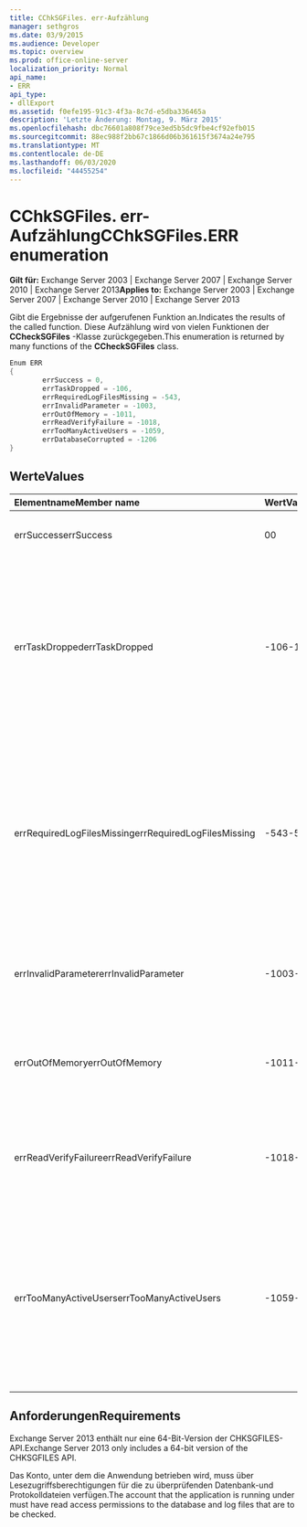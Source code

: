 ```yaml
---
title: CChkSGFiles. err-Aufzählung
manager: sethgros
ms.date: 03/9/2015
ms.audience: Developer
ms.topic: overview
ms.prod: office-online-server
localization_priority: Normal
api_name:
- ERR
api_type:
- dllExport
ms.assetid: f0efe195-91c3-4f3a-8c7d-e5dba336465a
description: 'Letzte Änderung: Montag, 9. März 2015'
ms.openlocfilehash: dbc76601a808f79ce3ed5b5dc9fbe4cf92efb015
ms.sourcegitcommit: 88ec988f2bb67c1866d06b361615f3674a24e795
ms.translationtype: MT
ms.contentlocale: de-DE
ms.lasthandoff: 06/03/2020
ms.locfileid: "44455254"
---
```

# <a name="cchksgfileserr-enumeration"></a><span data-ttu-id="89120-103">CChkSGFiles. err-Aufzählung</span><span class="sxs-lookup"><span data-stu-id="89120-103">CChkSGFiles.ERR enumeration</span></span> 
  
<span data-ttu-id="89120-104">**Gilt für:** Exchange Server 2003 | Exchange Server 2007 | Exchange Server 2010 | Exchange Server 2013</span><span class="sxs-lookup"><span data-stu-id="89120-104">**Applies to:** Exchange Server 2003 | Exchange Server 2007 | Exchange Server 2010 | Exchange Server 2013</span></span>
  
<span data-ttu-id="89120-105">Gibt die Ergebnisse der aufgerufenen Funktion an.</span><span class="sxs-lookup"><span data-stu-id="89120-105">Indicates the results of the called function.</span></span> <span data-ttu-id="89120-106">Diese Aufzählung wird von vielen Funktionen der **CCheckSGFiles** -Klasse zurückgegeben.</span><span class="sxs-lookup"><span data-stu-id="89120-106">This enumeration is returned by many functions of the **CCheckSGFiles** class.</span></span> 
  
```cs
Enum ERR  
{
        errSuccess = 0,
        errTaskDropped = -106,
        errRequiredLogFilesMissing = -543,
        errInvalidParameter = -1003,
        errOutOfMemory = -1011,
        errReadVerifyFailure = -1018,
        errTooManyActiveUsers = -1059,
        errDatabaseCorrupted = -1206
}

```

## <a name="values"></a><span data-ttu-id="89120-107">Werte</span><span class="sxs-lookup"><span data-stu-id="89120-107">Values</span></span>

|<span data-ttu-id="89120-108">**Elementname**</span><span class="sxs-lookup"><span data-stu-id="89120-108">**Member name**</span></span>|<span data-ttu-id="89120-109">**Wert**</span><span class="sxs-lookup"><span data-stu-id="89120-109">**Value**</span></span>|<span data-ttu-id="89120-110">**Beschreibung**</span><span class="sxs-lookup"><span data-stu-id="89120-110">**Description**</span></span>|
|:-----|:-----|:-----|
|<span data-ttu-id="89120-111">errSuccess</span><span class="sxs-lookup"><span data-stu-id="89120-111">errSuccess</span></span>  <br/> |<span data-ttu-id="89120-112">0</span><span class="sxs-lookup"><span data-stu-id="89120-112">0</span></span>  <br/> |<span data-ttu-id="89120-113">Die Funktion wurde ohne Fehler abgeschlossen.</span><span class="sxs-lookup"><span data-stu-id="89120-113">The function completed without any errors.</span></span>  <br/> |
|<span data-ttu-id="89120-114">errTaskDropped</span><span class="sxs-lookup"><span data-stu-id="89120-114">errTaskDropped</span></span>  <br/> |<span data-ttu-id="89120-115">-106</span><span class="sxs-lookup"><span data-stu-id="89120-115">-106</span></span>  <br/> |<span data-ttu-id="89120-116">Wird von der **ErrTerm** -Funktion zurückgegeben, um anzugeben, dass nicht alle Datenbankseiten und Transaktionsprotokolldateien überprüft wurden oder dass während der Überprüfung Fehler aufgetreten sind.</span><span class="sxs-lookup"><span data-stu-id="89120-116">Returned by the **ErrTerm** function to indicate that not all database pages and transaction log files were checked, or that errors were encountered during the verification.</span></span>  <br/> |
|<span data-ttu-id="89120-117">errRequiredLogFilesMissing</span><span class="sxs-lookup"><span data-stu-id="89120-117">errRequiredLogFilesMissing</span></span>  <br/> |<span data-ttu-id="89120-118">-543</span><span class="sxs-lookup"><span data-stu-id="89120-118">-543</span></span>  <br/> |<span data-ttu-id="89120-119">Mindestens eine Protokolldatei, die erforderlich ist, um die Datenbank in den Zustand "Clean Shutdown" zu versetzen, wurde im Protokoll Dateipfad nicht gefunden oder hat nicht den angegebenen drei Buchstaben-Basisnamen.</span><span class="sxs-lookup"><span data-stu-id="89120-119">One or more log files that are required to bring the database to a clean-shutdown state was not found in the log file path, or did not have the specified three-letter base name.</span></span>  <br/> |
|<span data-ttu-id="89120-120">errInvalidParameter</span><span class="sxs-lookup"><span data-stu-id="89120-120">errInvalidParameter</span></span>  <br/> |<span data-ttu-id="89120-121">-1003</span><span class="sxs-lookup"><span data-stu-id="89120-121">-1003</span></span>  <br/> |<span data-ttu-id="89120-122">Mindestens ein Parameter, der an die Funktion übergeben wurde, war ungültig.</span><span class="sxs-lookup"><span data-stu-id="89120-122">One or more parameters that were passed to the function were invalid.</span></span>  <br/> |
|<span data-ttu-id="89120-123">errOutOfMemory</span><span class="sxs-lookup"><span data-stu-id="89120-123">errOutOfMemory</span></span>  <br/> |<span data-ttu-id="89120-124">-1011</span><span class="sxs-lookup"><span data-stu-id="89120-124">-1011</span></span>  <br/> |<span data-ttu-id="89120-125">Zum Abschließen des angeforderten Vorgangs war nicht genügend Arbeitsspeicher verfügbar.</span><span class="sxs-lookup"><span data-stu-id="89120-125">Insufficient memory was available to complete the requested operation.</span></span>  <br/> |
|<span data-ttu-id="89120-126">errReadVerifyFailure</span><span class="sxs-lookup"><span data-stu-id="89120-126">errReadVerifyFailure</span></span>  <br/> |<span data-ttu-id="89120-127">-1018</span><span class="sxs-lookup"><span data-stu-id="89120-127">-1018</span></span>  <br/> |<span data-ttu-id="89120-128">Die auf einer Datenbankseite gespeicherte Prüfsumme stimmt nicht mit der erwarteten Prüfsumme überein.</span><span class="sxs-lookup"><span data-stu-id="89120-128">The checksum that is stored on a database page does not match its expected checksum.</span></span>  <br/> |
|<span data-ttu-id="89120-129">errTooManyActiveUsers</span><span class="sxs-lookup"><span data-stu-id="89120-129">errTooManyActiveUsers</span></span>  <br/> |<span data-ttu-id="89120-130">-1059</span><span class="sxs-lookup"><span data-stu-id="89120-130">-1059</span></span>  <br/> |<span data-ttu-id="89120-131">Die **ErrTerm** -Funktion wurde aufgerufen, während das Objekt noch verwendet wurde.</span><span class="sxs-lookup"><span data-stu-id="89120-131">The **ErrTerm** function was called while the object was still being used.</span></span> <span data-ttu-id="89120-132">Dies kann auftreten, wenn **ErrTerm** aufgerufen wird, bevor **ErrCheckDbPages** oder **ErrCheckLogFiles** zurückgegeben wurde.</span><span class="sxs-lookup"><span data-stu-id="89120-132">This can occur if **ErrTerm** is called before **ErrCheckDbPages** or **ErrCheckLogFiles** has returned.</span></span>  <br/> |
   
## <a name="requirements"></a><span data-ttu-id="89120-133">Anforderungen</span><span class="sxs-lookup"><span data-stu-id="89120-133">Requirements</span></span>

<span data-ttu-id="89120-134">Exchange Server 2013 enthält nur eine 64-Bit-Version der CHKSGFILES-API.</span><span class="sxs-lookup"><span data-stu-id="89120-134">Exchange Server 2013 only includes a 64-bit version of the CHKSGFILES API.</span></span>
  
<span data-ttu-id="89120-135">Das Konto, unter dem die Anwendung betrieben wird, muss über Lesezugriffsberechtigungen für die zu überprüfenden Datenbank-und Protokolldateien verfügen.</span><span class="sxs-lookup"><span data-stu-id="89120-135">The account that the application is running under must have read access permissions to the database and log files that are to be checked.</span></span>
  

